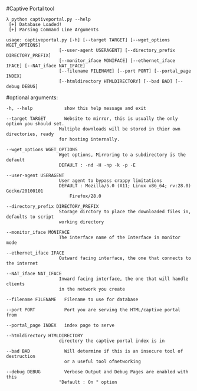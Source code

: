 #Captive Portal tool

    λ python captiveportal.py --help
     [+] Database Loaded! 
     [+] Parsing Command Line Arguments 

    usage: captiveportal.py [-h] [--target TARGET] [--wget_options WGET_OPTIONS] 
                        [--user-agent USERAGENT] [--directory_prefix DIRECTORY_PREFIX]
                        [--monitor_iface MONIFACE] [--ethernet_iface IFACE] [--NAT_iface NAT_IFACE]
                        [--filename FILENAME] [--port PORT] [--portal_page INDEX]
                        [--htmldirectory HTMLDIRECTORY] [--bad BAD] [--debug DEBUG]

#optional arguments:
    
    -h, --help            show this help message and exit
    
    --target TARGET       Website to mirror, this is usually the only option you should set. 
                        Multiple downloads will be stored in thier own directories, ready 
                        for hosting internally.

    --wget_options WGET_OPTIONS
                        Wget options, Mirroring to a subdirectory is the default 
                        DEFAULT : -nd -H -np -k -p -E

    --user-agent USERAGENT
                        User agent to bypass crappy limitations 
                        DEFAULT : Mozilla/5.0 (X11; Linux x86_64; rv:28.0) Gecko/20100101      
                            Firefox/28.0

    --directory_prefix DIRECTORY_PREFIX
                        Storage dirctory to place the downloaded files in, defaults to script
                        working directory

    --monitor_iface MONIFACE
                        The interface name of the Interface in monitor mode

    --ethernet_iface IFACE
                        Outward facing interface, the one that connects to the internet

    --NAT_iface NAT_IFACE
                        Inward facing interface, the one that will handle clients 
                        in the network you create

    --filename FILENAME   Filename to use for database

    --port PORT           Port you are serving the HTML/captive portal from

    --portal_page INDEX   index page to serve

    --htmldirectory HTMLDIRECTORY
                        directory the captive portal index is in

    --bad BAD             Will determine if this is an insecure tool of destruction 
                          or a useful tool ofnetworking
  
    --debug DEBUG         Verbose Output and Debug Pages are enabled with this 
                        "Default : On " option
